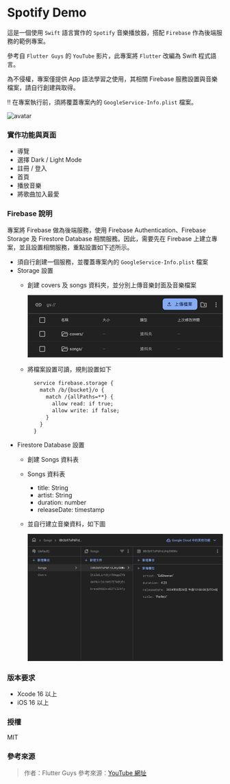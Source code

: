 #  Spotify Demo
這是一個使用 `Swift` 語言實作的 `Spotify` 音樂播放器，搭配 `Firebase` 作為後端服務的範例專案。

參考自 `Flutter Guys` 的 `YouTube` 影片，此專案將 `Flutter` 改編為 Swift 程式語言。

為不侵權，專案僅提供 App 語法學習之使用，其相關 Firebase 服務設置與音樂檔案，請自行創建與取得。

!! 在專案執行前，須將覆蓋專案內的 `GoogleService-Info.plist` 檔案。

![avatar](/overviewImage/overview.png)

### 實作功能與頁面
  -  導覽
  -  選擇 Dark / Light Mode
  -  註冊 / 登入
  -  首頁
  -  播放音樂
  -  將歌曲加入最愛
  
### Firebase 說明
專案將 Firebase 做為後端服務，使用 Firebase Authentication、Firebase Storage 及 Firestore Database 相關服務。因此，需要先在 Firebase 上建立專案，並且設置相關服務，重點設置如下述所示。
  - 須自行創建一個服務，並覆蓋專案內的 `GoogleService-Info.plist` 檔案
  - Storage 設置
    - 創建 covers 及 songs 資料夾，並分別上傳音樂封面及音樂檔案
  
      ![avatar](/overviewImage/firestore_storage_settings.png)

    - 將檔案設置可讀，規則設置如下
  
      ```
        service firebase.storage {
          match /b/{bucket}/o {
            match /{allPaths=**} {
              allow read: if true;
              allow write: if false;
            }   
          }
        }
      ```
  - Firestore Database 設置
    - 創建 Songs 資料表
    - Songs 資料表
      - title: String
      - artist: String
      - duration: number
      - releaseDate: timestamp
    - 並自行建立音樂資料，如下圖

      ![avatar](/overviewImage/firestore_database_data.png)
    

### 版本要求
  -  Xcode 16 以上
  -  iOS 16 以上

### 授權
MIT

### 參考來源
> 作者：Flutter Guys
> 參考來源：[YouTube 網址](https://www.youtube.com/watch?v=4TFbXepOjLI)
